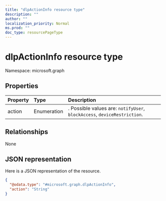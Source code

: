 ```yaml
---
title: "dlpActionInfo resource type"
description: ""
author: ""
localization_priority: Normal
ms.prod: ""
doc_type: resourcePageType
---
```


# dlpActionInfo resource type


Namespace: microsoft.graph



## Properties
|Property|Type|Description|
|:---|:---|:---|
|action|Enumeration|. Possible values are: `notifyUser`, `blockAccess`, `deviceRestriction`.|

## Relationships
None

## JSON representation
Here is a JSON representation of the resource.
<!-- {
  "blockType": "resource",
  "@odata.type": "microsoft.graph.dlpActionInfo"
}
-->
``` json
{
  "@odata.type": "#microsoft.graph.dlpActionInfo",
  "action": "String"
}
```

